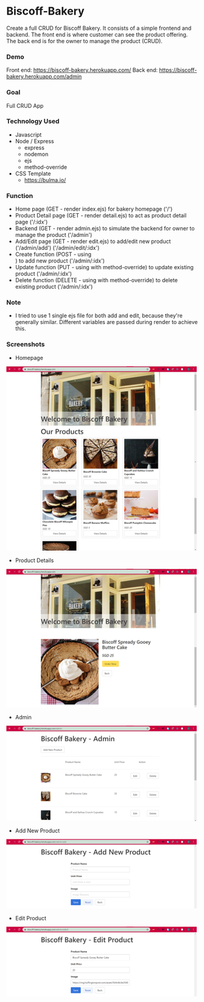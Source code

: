 # Biscoff-Bakery
Create a full CRUD for Biscoff Bakery.
It consists of a simple frontend and backend.
The front end is where customer can see the product offering.
The back end is for the owner to manage the product (CRUD).

### Demo
Front end: https://biscoff-bakery.herokuapp.com/
Back end: https://biscoff-bakery.herokuapp.com/admin 

### Goal
Full CRUD App

### Technology Used
- Javascript
- Node / Express
  - express
  - nodemon
  - ejs
  - method-override
- CSS Template
  - https://bulma.io/

### Function
- Home page (GET - render index.ejs) for bakery homepage ('/')
- Product Detail page (GET - render detail.ejs) to act as product detail page ('/:idx')
- Backend (GET - render admin.ejs) to simulate the backend for owner to manage the product ('/admin')
- Add/Edit page (GET - render edit.ejs) to add/edit new product ('/admin/add') ('/admin/edit/:idx')
- Create function (POST - using <form>) to add new product ('/admin/:idx')
- Update function (PUT - using <form> with method-override) to update existing product ('/admin/:idx')
- Delete function (DELETE - using <form> with method-override) to delete existing product ('/admin/:idx')

### Note
- I tried to use 1 single ejs file for both add and edit, because they're generally similar. Different variables are passed during render to achieve this.

### Screenshots
- Homepage
<img src="https://github.com/lyyyn/Biscoff-Bakery/blob/master/screenshots/index.png" width="500px"/>

- Product Details
<img src="https://github.com/lyyyn/Biscoff-Bakery/blob/master/screenshots/product-detail.png" width="500px"/>

- Admin
<img src="https://github.com/lyyyn/Biscoff-Bakery/blob/master/screenshots/admin.png" width="500px"/>

- Add New Product
<img src="https://github.com/lyyyn/Biscoff-Bakery/blob/master/screenshots/add.png" width="500px"/>

- Edit Product
<img src="https://github.com/lyyyn/Biscoff-Bakery/blob/master/screenshots/edit.png" width="500px"/>